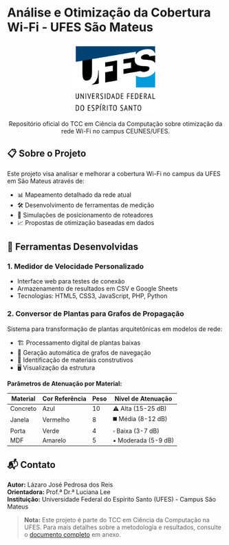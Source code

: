 # Análise e Otimização da Cobertura Wi-Fi - UFES São Mateus

<div align="center">
  <img src="Imagens/Outros/UFES.png" alt="UFES Logo" width="200" />
  <p>Repositório oficial do TCC em Ciência da Computação sobre otimização da rede Wi-Fi no campus CEUNES/UFES.</p>
</div>

## 📋 Sobre o Projeto

Este projeto visa analisar e melhorar a cobertura Wi-Fi no campus da UFES em São Mateus através de:
- 📊 Mapeamento detalhado da rede atual
- 🛠️ Desenvolvimento de ferramentas de medição
- 📶 Simulações de posicionamento de roteadores
- 📈 Propostas de otimização baseadas em dados

## 🧰 Ferramentas Desenvolvidas

### 1. Medidor de Velocidade Personalizado
- Interface web para testes de conexão
- Armazenamento de resultados em CSV e Google Sheets
- Tecnologias: HTML5, CSS3, JavaScript, PHP, Python

### 2. Conversor de Plantas para Grafos de Propagação
Sistema para transformação de plantas arquitetônicas em modelos de rede:

- 🏗️ Processamento digital de plantas baixas  
- 📡 Geração automática de grafos de navegação  
- 🧱 Identificação de materiais construtivos  
- 🖥️ Visualização da estrutura  

**Parâmetros de Atenuação por Material:**

| Material  | Cor Referência | Peso | Nível de Atenuação |
|-----------|----------------|------|-------------------|
| Concreto  | Azul           | 10   | ⚠️ Alta (15-25 dB) |
| Janela    | Vermelho       | 8    | ◼️ Média (8-12 dB) |
| Porta     | Verde          | 4    | ▫️ Baixa (3-7 dB)  |
| MDF       | Amarelo        | 5    | ▪️ Moderada (5-9 dB) |

## 📬 Contato

**Autor:** Lázaro José Pedrosa dos Reis  
**Orientadora:** Prof.ª Dr.ª Luciana Lee  
**Instituição:** Universidade Federal do Espírito Santo (UFES) - Campus São Mateus  

> **Nota:** Este projeto é parte do TCC em Ciência da Computação na UFES. Para mais detalhes sobre a metodologia e resultados, consulte o [documento completo](Tcc.pdf) em anexo.
